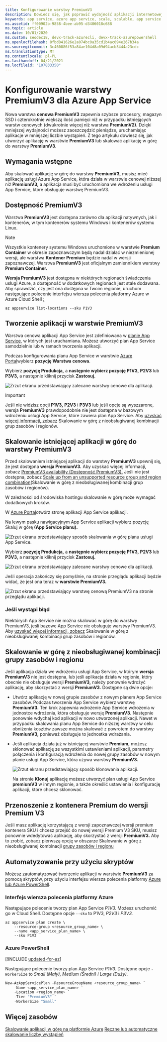 ```yaml
---
title: Konfigurowanie warstwy PremiumV3
description: Dowiedz się, jak poprawić wydajność aplikacji internetowej, mobilnej i interfejsu API na Azure App Service przez skalowanie do nowej warstwy cenowej PremiumV3.
keywords: app service, azure app service, scale, scalable, app service plan, app service cost
ms.assetid: ff00902b-9858-4bee-ab95-d3406018c688
ms.topic: article
ms.date: 10/01/2020
ms.custom: seodec18, devx-track-azurecli, devx-track-azurepowershell
ms.openlocfilehash: 8fbd841626e2a074bc0a35cd1b4ac094e267b34a
ms.sourcegitcommit: 3c460886f53a84ae104d8a09d94acb3444a23cdc
ms.translationtype: MT
ms.contentlocale: pl-PL
ms.lasthandoff: 04/21/2021
ms.locfileid: "107833350"
---
```

# <a name="configure-premiumv3-tier-for-azure-app-service"></a>Konfigurowanie warstwy PremiumV3 dla Azure App Service

Nowa warstwa **cenowa PremiumV3** zapewnia szybsze procesory, magazyn SSD i czterokrotnie większą ilość pamięci niż w przypadku istniejących warstw cenowych (dwukrotnie więcej niż warstwa **PremiumV2).** Dzięki mniejszej wydajności możesz zaoszczędzić pieniądze, uruchamiając aplikacje w mniejszej liczbie wystąpień. Z tego artykułu dowiesz się, jak utworzyć aplikację w warstwie **PremiumV3** lub skalować aplikację w górę do warstwy **PremiumV3.**

## <a name="prerequisites"></a>Wymagania wstępne

Aby skalować aplikację w górę do warstwy **PremiumV3,** musisz mieć aplikację usługi Azure App Service, która działa w warstwie cenowej niższej niż **PremiumV3,** a aplikacja musi być uruchomiona we wdrożeniu usługi App Service, które obsługuje warstwę PremiumV3.

<a name="availability"></a>

## <a name="premiumv3-availability"></a>Dostępność PremiumV3

Warstwa **PremiumV3** jest dostępna zarówno dla aplikacji natywnych, jak i kontenerów, w tym kontenerów systemu Windows i kontenerów systemu Linux.

> [!NOTE]
> Wszystkie kontenery systemu Windows uruchomione w warstwie **Premium Container** w okresie zapoznawczym będą nadal działać w niezmienionej wersji, ale warstwa **Kontener Premium** będzie nadal w wersji zapoznawczej. Warstwa **PremiumV3** jest oficjalnym zamiennikiem warstwy **Premium Container.** 

**Wersja PremiumV3** jest dostępna w niektórych regionach świadczenia usługi Azure, a dostępność w dodatkowych regionach jest stale dodawana. Aby sprawdzić, czy jest ona dostępna w Twoim regionie, uruchom następujące polecenie interfejsu wiersza polecenia platformy Azure w Azure Cloud Shell [:](../cloud-shell/overview.md)

```azurecli-interactive
az appservice list-locations --sku P1V3
```

<a name="create"></a>

## <a name="create-an-app-in-premiumv3-tier"></a>Tworzenie aplikacji w warstwie PremiumV3

Warstwa cenowa aplikacji App Service jest zdefiniowana w [planie App Service,](overview-hosting-plans.md) w których jest uruchamiana. Możesz utworzyć plan App Service samodzielnie lub w ramach tworzenia aplikacji.

Podczas konfigurowania planu App Service w warstwie <a href="https://portal.azure.com" target="_blank">Azure Portal</a>wybierz **pozycję Warstwa cenowa**. 

Wybierz **pozycję Produkcja,** a **następnie wybierz pozycję P1V3,** **P2V3** lub **P3V3,** a następnie kliknij przycisk **Zastosuj.**

![Zrzut ekranu przedstawiający zalecane warstwy cenowe dla aplikacji.](media/app-service-configure-premium-tier/scale-up-tier-select.png)

> [!IMPORTANT] 
> Jeśli nie widzisz opcji **P1V3,** **P2V3** i **P3V3** lub jeśli opcje są wyszzarone, wersja **PremiumV3** prawdopodobnie nie jest dostępna w bazowym wdrożeniu usługi App Service, które zawiera plan App Service. Aby [uzyskać więcej informacji, zobacz](#unsupported) Skalowanie w górę z nieobsługiwanej kombinacji grup zasobów i regionów.

## <a name="scale-up-an-existing-app-to-premiumv3-tier"></a>Skalowanie istniejącej aplikacji w górę do warstwy PremiumV3

Przed skalowaniem istniejącej aplikacji do warstwy **PremiumV3** upewnij się, że jest dostępna **wersja PremiumV3.** Aby uzyskać więcej informacji, zobacz [PremiumV3 availability (Dostępność PremiumV3).](#availability) Jeśli nie jest dostępna, zobacz [Scale up from an unsupported resource group and region combination](#unsupported)(Skalowanie w górę z nieobsługiwanej kombinacji grup zasobów i regionów).

W zależności od środowiska hostingu skalowanie w górę może wymagać dodatkowych kroków. 

W <a href="https://portal.azure.com" target="_blank">Azure Portal</a>otwórz stronę aplikacji App Service aplikacji.

Na lewym pasku nawigacyjnym App Service aplikacji wybierz pozycję Skaluj w górę **(App Service planu).**

![Zrzut ekranu przedstawiający sposób skalowania w górę planu usługi App Service.](media/app-service-configure-premium-tier/scale-up-tier-portal.png)

Wybierz **pozycję Produkcja,** a **następnie wybierz pozycję P1V3,** **P2V3** lub **P3V3,** a następnie kliknij przycisk **Zastosuj.**

![Zrzut ekranu przedstawiający zalecane warstwy cenowe dla aplikacji.](media/app-service-configure-premium-tier/scale-up-tier-select.png)

Jeśli operacja zakończy się pomyślnie, na stronie przeglądu aplikacji będzie widać, że jest ona teraz w **warstwie PremiumV3.**

![Zrzut ekranu przedstawiający warstwę cenową PremiumV3 na stronie przeglądu aplikacji.](media/app-service-configure-premium-tier/finished.png)

### <a name="if-you-get-an-error"></a>Jeśli wystąpi błąd

Niektórych App Service nie można skalować w górę do warstwy PremiumV3, jeśli bazowe App Service nie obsługuje warstwy PremiumV3. Aby [uzyskać więcej informacji, zobacz](#unsupported) Skalowanie w górę z nieobsługiwanej kombinacji grup zasobów i regionów.

<a name="unsupported"></a>

## <a name="scale-up-from-an-unsupported-resource-group-and-region-combination"></a>Skalowanie w górę z nieobsługiwanej kombinacji grupy zasobów i regionu

Jeśli aplikacja działa we wdrożeniu usługi App Service, w którym **wersja PremiumV3** nie jest dostępna, lub jeśli aplikacja działa w regionie, który obecnie nie obsługuje wersji **PremiumV3,** należy ponownie wdrożyć aplikację, aby skorzystać z wersji **PremiumV3.**  Dostępne są dwie opcje:

- Utwórz aplikację w nowej grupie zasobów z nowym planem App Service zasobów. Podczas tworzenia App Service wybierz warstwę **PremiumV3.** Ten krok zapewnia wdrożenie App Service wdrożenia w jednostce wdrożenia, która obsługuje wersję **PremiumV3.** Następnie ponownie wdychaj kod aplikacji w nowo utworzonej aplikacji. Nawet w przypadku skalowania planu App Service do niższej warstwy w celu obniżenia kosztów zawsze można skalować z powrotem do warstwy **PremiumV3,** ponieważ obsługuje to jednostka wdrażania.
- Jeśli aplikacja działa już w istniejącej warstwie **Premium,** możesz sklonować aplikację ze wszystkimi ustawieniami aplikacji, parametry połączenia i konfiguracją wdrożenia do nowej grupy zasobów w nowym planie usługi App Service, która używa warstwy **PremiumV3.**

    ![Zrzut ekranu przedstawiający sposób klonowania aplikacji.](media/app-service-configure-premium-tier/clone-app.png)

    Na stronie **Klonuj** aplikację możesz utworzyć plan usługi App Service **premiumV3** w innym regionie, a także określić ustawienia i konfigurację aplikacji, które chcesz sklonować.

## <a name="moving-from-premium-container-to-premium-v3-sku"></a>Przenoszenie z kontenera Premium do wersji Premium V3

Jeśli masz aplikację korzystającą z wersji zapoznawczej wersji premium kontenera SKU i chcesz przejść do nowej wersji Premium V3 SKU, musisz ponownie wdedytować aplikację, aby skorzystać z wersji **PremiumV3.** Aby to zrobić, zobacz pierwszą opcję w obszarze Skalowanie w górę z nieobsługiwanej kombinacji [grupy zasobów i regionu](#scale-up-from-an-unsupported-resource-group-and-region-combination)

## <a name="automate-with-scripts"></a>Automatyzowanie przy użyciu skryptów

Możesz zautomatyzować tworzenie aplikacji w warstwie **PremiumV3** za pomocą skryptów, przy użyciu interfejsu wiersza polecenia platformy [Azure](/cli/azure/install-azure-cli) [lub Azure PowerShell](/powershell/azure/).

### <a name="azure-cli"></a>Interfejs wiersza polecenia platformy Azure

Następujące polecenie tworzy plan App Service _P1V3._ Możesz uruchomić go w Cloud Shell. Dostępne opcje `--sku` to P1V3, _P2V3_ i _P3V3._

```azurecli-interactive
az appservice plan create \
    --resource-group <resource_group_name> \
    --name <app_service_plan_name> \
    --sku P1V3
```

### <a name="azure-powershell"></a>Azure PowerShell

[!INCLUDE [updated-for-az](../../includes/updated-for-az.md)]

Następujące polecenie tworzy plan App Service _P1V3._ Dostępne opcje `-WorkerSize` to _Small (Mały),_ _Medium (Średni)_ _i Large (Duży)._

```powershell
New-AzAppServicePlan -ResourceGroupName <resource_group_name> `
    -Name <app_service_plan_name> `
    -Location <region_name> `
    -Tier "PremiumV3" `
    -WorkerSize "Small"
```

## <a name="more-resources"></a>Więcej zasobów

[Skalowanie aplikacji w górę na platformie Azure](manage-scale-up.md) 
 [Ręczne lub automatyczne skalowanie liczby wystąpień](../azure-monitor/autoscale/autoscale-get-started.md)
